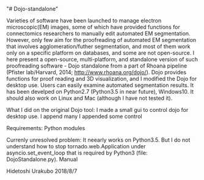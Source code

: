 "# Dojo-standalone"

Varieties of software have been launched to manage electron microscopic(EM) images, some of which have provided functions for connectomics researchers to manually edit automated EM segmentation. However, only few aim for the proofreading of automated EM segmentation that involves agglomeration/futher segmentation, and most of them work only on a specific platform on databases, and some are not open-source.
   I here present a open-source, multi-platform, and standalone version of such proofreading software - Dojo standalone from a part of Rhoana pipeline (Pfister lab/Harvard, 2014; http://www.rhoana.org/dojo/). Dojo provides functions for proof reading and 3D visualization, and I modified the Dojo for desktop use. Users can easily examine automated segmentation results. It has been develped on Python2.7 (Python3.5 in near future), Windows10. It should also work on Linux and Mac (although I have not tested it).


What I did on the original Dojo tool:
I made a small gui to control dojo for desktop use.
I append many 
I appended some control 

Requirements:
Python modules


Currenly unresolved problem:
  It neearly works on Python3.5. But I do not understand how to stop tornado.web.Application under asyncio.set_event_loop that is required by Python3 (file: DojoStandalone.py).
Manual 


Hidetoshi Urakubo
2018/8/7

